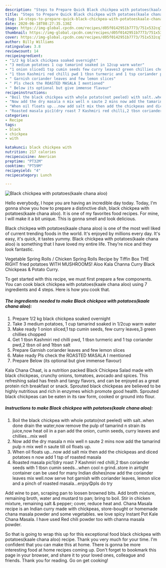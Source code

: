 ```yaml
---
description: "Steps to Prepare Quick Black chickpea with potatoes(kaale chana aloo)"
title: "Steps to Prepare Quick Black chickpea with potatoes(kaale chana aloo)"
slug: 14-steps-to-prepare-quick-black-chickpea-with-potatoeskaale-chana-aloo
date: 2020-06-18T08:27:35.130Z
image: https://img-global.cpcdn.com/recipes/d05f0142951b7773/751x532cq70/black-chickpea-with-potatoeskaale-chana-aloo-recipe-main-photo.jpg
thumbnail: https://img-global.cpcdn.com/recipes/d05f0142951b7773/751x532cq70/black-chickpea-with-potatoeskaale-chana-aloo-recipe-main-photo.jpg
cover: https://img-global.cpcdn.com/recipes/d05f0142951b7773/751x532cq70/black-chickpea-with-potatoeskaale-chana-aloo-recipe-main-photo.jpg
author: Billy Williams
ratingvalue: 3.8
reviewcount: 14
recipeingredient:
- "1/2 kg black chickpea soaked overnight"
- "3 medium potatoes 1 cup tamarind soaked in 12cup warm water"
- "1 onion sliced1 tsp cumin seeds few curry leaves3 green chillies chopped"
- "1 tbsn Kashmiri red chilli pwd 1 tbsn turmeric and 1 tsp coriander pwd2 tbsn oil and 1tbsn salt"
- " Garnish coriander leaves and few lemon slices"
- " Pls check the ROASTED MASALA I mentioned"
- " Below its optional but give immense flavour"
recipeinstructions:
- "Boil the black chickpea with whole potato(not peeled) with salt..when done drain the water,now remove the pulp of tamarind n strain its juice,now heat oil in a pan add the onion, cumin seeds, curry leaves and chillies...mix well"
- "Now add the dry masala n mix well n saute 2 mins now add the tamarind pulp n mix well n saute till oil floats up."
- "When oil floats up...now add salt mix then add the chickpeas and diced potatoes n now add 1 tsp of roasted masala"
- "Roasted masala pic1(dry roast 7 Kashmiri red chilli,2 tbsn coriander seeds with 1 tbsn cumin seeds...when cool n grind..store in airtight container can be used for many Indian dishes)now add the coriander leaves mix well.now serve hot garnish with coriander leaves, lemon slice and a pinch of roasted masala...enjoy😋pls do try"
categories:
- Recipe
tags:
- black
- chickpea
- with

katakunci: black chickpea with 
nutrition: 217 calories
recipecuisine: American
preptime: "PT32M"
cooktime: "PT59M"
recipeyield: "4"
recipecategory: Lunch

---
```



![Black chickpea with potatoes(kaale chana aloo)](https://img-global.cpcdn.com/recipes/d05f0142951b7773/751x532cq70/black-chickpea-with-potatoeskaale-chana-aloo-recipe-main-photo.jpg)

Hello everybody, I hope you are having an incredible day today. Today, I'm gonna show you how to prepare a distinctive dish, black chickpea with potatoes(kaale chana aloo). It is one of my favorites food recipes. For mine, I will make it a bit unique. This is gonna smell and look delicious.

Black chickpea with potatoes(kaale chana aloo) is one of the most well liked of current trending foods in the world. It's enjoyed by millions every day. It's easy, it's quick, it tastes yummy. Black chickpea with potatoes(kaale chana aloo) is something that I have loved my entire life. They're nice and they look fantastic.

Vegetable Spring Rolls / Chicken Spring Rolls Recipe by Tiffin Box THE RIGHT fried potatoes WITH MUSHROOMS! Aloo Kala Channa Curry Black Chickpeas &amp; Potato Curry.


To get started with this recipe, we must first prepare a few components. You can cook black chickpea with potatoes(kaale chana aloo) using 7 ingredients and 4 steps. Here is how you cook that.

<!--inarticleads1-->

##### The ingredients needed to make Black chickpea with potatoes(kaale chana aloo):

1. Prepare 1/2 kg black chickpea soaked overnight
1. Take 3 medium potatoes, 1 cup tamarind soaked in 1/2cup warm water
1. Make ready 1 onion sliced,1 tsp cumin seeds, few curry leaves,3 green chillies chopped
1. Get 1 tbsn Kashmiri red chilli pwd, 1 tbsn turmeric and 1 tsp coriander pwd,2 tbsn oil and 1tbsn salt
1. Prepare  Garnish coriander leaves and few lemon slices
1. Make ready  Pls check the ROASTED MASALA I mentioned
1. Prepare  Below (its optional but give immense flavour)


Kala Chana Chaat, is a nutrition packed Black Chickpea Salad made with black chickpeas, crunchy onions, tomatoes, avocado and spices. This refreshing salad has fresh and tangy flavors, and can be enjoyed as a great protein rich breakfast or snack. Sprouted black chickpeas are believed to be highly nutritious and rich in enzymes which promote good health. Sprouted black chickpeas can be eaten in its raw form, cooked or ground into flour. 

<!--inarticleads2-->

##### Instructions to make Black chickpea with potatoes(kaale chana aloo):

1. Boil the black chickpea with whole potato(not peeled) with salt..when done drain the water,now remove the pulp of tamarind n strain its juice,now heat oil in a pan add the onion, cumin seeds, curry leaves and chillies...mix well
1. Now add the dry masala n mix well n saute 2 mins now add the tamarind pulp n mix well n saute till oil floats up.
1. When oil floats up...now add salt mix then add the chickpeas and diced potatoes n now add 1 tsp of roasted masala
1. Roasted masala pic1(dry roast 7 Kashmiri red chilli,2 tbsn coriander seeds with 1 tbsn cumin seeds...when cool n grind..store in airtight container can be used for many Indian dishes)now add the coriander leaves mix well.now serve hot garnish with coriander leaves, lemon slice and a pinch of roasted masala...enjoy😋pls do try


Add wine to pan, scraping pan to loosen browned bits. Add broth mixture, remaining broth, water and mustard to pan; bring to boil. Stir in chicken mixture, remaining salt &amp; pepper; cover, reduce heat and. Chana Masala recipe is an Indian curry made with chickpeas, store-bought or homemade chana masala powder and some vegetables. we love spicy Instant Pot Kale Chana Masala. I have used Red chili powder too with channa masala powder. 

So that is going to wrap this up for this exceptional food black chickpea with potatoes(kaale chana aloo) recipe. Thank you very much for your time. I'm confident that you can make this at home. There is gonna be more interesting food at home recipes coming up. Don't forget to bookmark this page in your browser, and share it to your loved ones, colleague and friends. Thank you for reading. Go on get cooking!
